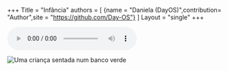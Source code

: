 +++
Title = "Infância"
authors = [
    {name = "Daniela (DayOS)",contribution= "Author",site = "https://github.com/Day-OS"}
]
Layout = "single"
+++

<audio controls loop>
  <source src="estatudobemagora.ogg" type="audio/ogg">
Your browser does not support the audio element.
</audio>

![Uma criança sentada num banco verde](germinenta.jpg)

